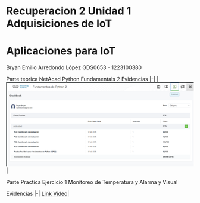 # Recuperacion 2 Unidad 1 Adquisiciones de IoT
# Aplicaciones para IoT
Bryan Emilio Arredondo López 
GDS0653 - 1223100380


Parte teorica NetAcad Python Fundamentals 2 
Evidencias
|-|
|![image](https://github.com/BryanArredon/R2---U1/blob/main/imagen_2025-04-29_091514879.png)|

Parte Practica 
Ejercicio 1 Monitoreo de Temperatura y Alarma y Visual

Evidencias
|-|
[Link Video](https://drive.google.com/file/d/1U1cgEYSfb4P9j-qB9fBN44gUtDpOoFNI/view?usp=sharing)|
